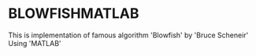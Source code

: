 # BLOWFISHMATLAB
This is implementation of famous algorithm 'Blowfish' by 'Bruce Scheneir' Using 'MATLAB'
